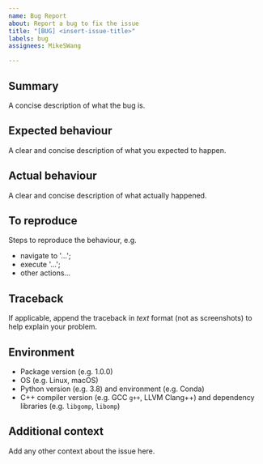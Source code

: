 ```yaml
---
name: Bug Report
about: Report a bug to fix the issue
title: "[BUG] <insert-issue-title>"
labels: bug
assignees: MikeSWang

---
```


## Summary

A concise description of what the bug is.


## Expected behaviour

A clear and concise description of what you expected to happen.


## Actual behaviour

A clear and concise description of what actually happened.


## To reproduce

Steps to reproduce the behaviour, e.g.
- navigate to '...';
- execute '...';
- other actions...


## Traceback

If applicable, append the traceback in _text_ format (not as screenshots)
to help explain your problem.


## Environment

- Package version (e.g. 1.0.0)
- OS (e.g. Linux, macOS)
- Python version (e.g. 3.8) and environment (e.g. Conda)
- C++ compiler version (e.g. GCC ``g++``, LLVM Clang++) and dependency
  libraries (e.g. ``libgomp``, ``libomp``)


## Additional context

Add any other context about the issue here.
